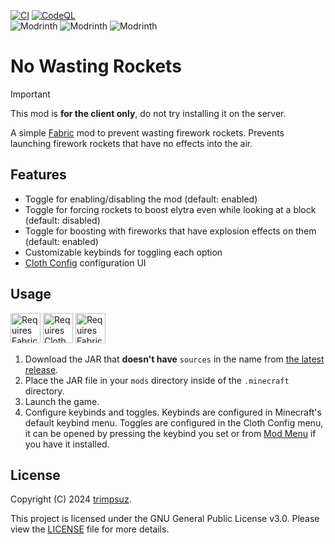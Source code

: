 [![CI](https://github.com/Trimpsuz/no-wasting-rockets/actions/workflows/ci.yml/badge.svg)](https://github.com/Trimpsuz/no-wasting-rockets/actions/workflows/ci.yml)
[![CodeQL](https://github.com/Trimpsuz/no-wasting-rockets/actions/workflows/codeql.yml/badge.svg)](https://github.com/Trimpsuz/no-wasting-rockets/actions/workflows/codeql.yml)
<br>
![Modrinth](https://img.shields.io/modrinth/game-versions/no-wasting-rockets?logo=modrinth)
![Modrinth](https://img.shields.io/modrinth/v/no-wasting-rockets?logo=modrinth)
![Modrinth](https://img.shields.io/modrinth/dt/no-wasting-rockets?logo=modrinth)

# No Wasting Rockets

> [!IMPORTANT]  
> This mod is **for the client only**, do not try installing it on the server.

A simple [Fabric](https://fabricmc.net/) mod to prevent wasting firework rockets. Prevents launching firework rockets that have no effects into the air.

## Features

- Toggle for enabling/disabling the mod (default: enabled)
- Toggle for forcing rockets to boost elytra even while looking at a block (default: disabled)
- Toggle for boosting with fireworks that have explosion effects on them (default: enabled)
- Customizable keybinds for toggling each option
- [Cloth Config](https://modrinth.com/mod/cloth-config) configuration UI

## Usage

<a href="https://modrinth.com/mod/fabric-api/"><img src="https://i.imgur.com/Ol1Tcf8.png" height="48" alt="Requires Fabric API"></a>
<a href="https://modrinth.com/mod/cloth-config"><img src="https://i.imgur.com/EbJyWp7.png" height="48" alt="Requires Cloth Config"></a>
<a href="https://modrinth.com/mod/fabric-language-kotlin"><img src="https://i.imgur.com/c1DH9VL.png" height="48" alt="Requires Fabric Kotlin"></a>
<br>

1. Download the JAR that **doesn't have** `sources` in the name from [the latest release](https://github.com/Trimpsuz/no-wasting-rockets/releases/latest).
2. Place the JAR file in your `mods` directory inside of the `.minecraft` directory.
3. Launch the game.
4. Configure keybinds and toggles. Keybinds are configured in Minecraft's default keybind menu. Toggles are configured in the Cloth Config menu, it can be opened by pressing the keybind you set or from [Mod Menu](https://modrinth.com/mod/modmenu) if you have it installed.

## License

Copyright (C) 2024 [trimpsuz](https://trimpsuz.dev).

This project is licensed under the GNU General Public License v3.0. Please view the [LICENSE](LICENSE) file for more details.
